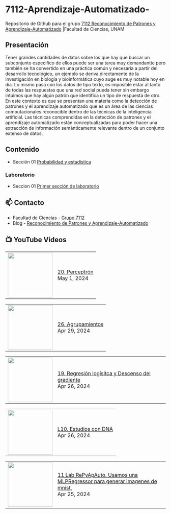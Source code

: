 # 7112-Aprendizaje-Automatizado-
Repositorio de Github para el grupo   [7112 Reconocimiento de Patrones y Aprendizaje-Automatizado](https://www.fciencias.unam.mx/docencia/horarios/presentacion/347481) |Facultad de Ciencias, UNAM

## Presentación
Tener grandes cantidades de datos sobre los que hay que buscar un subconjunto específico de ellos puede ser una tarea muy demandantte pero también se ha convertido en una práctica común y necesaria a partir del desarrollo tecnológico, un ejemplo se deriva directamente de la investigación en biología y bioinformática cuyo auge es muy notable hoy en día. Lo mismo pasa con los datos de tipo texto, es imposible estar al tanto de todas las respuestas que una red social pueda tener sin embargo intuimos que hay algún patrón que identifica un tipo de respuesta de otro. En este contexto es que se presentan una materia como la detección de patrones y el aprendizaje automatizado que es un área de las ciencias computacionales reconocible dentro de las técnicas de la inteligencia artificial. Las técnicas comprendidas en la detección de patrones y el aprendizaje automatizado están conceptualizadas para poder hacer una extracción de información semánticamente relevante dentro de un conjunto extenso de datos.

## Contenido
- Sección 01  [Probabilidad y estadística](https://github.com/7122-Aprendizaje-Automatizado/7112-Aprendizaje-Automatizado-/tree/main/Secci%C3%B3n%2001%20Probabilidad%20y%20Estadistica)

### Laboratorio
- Seccion 01  [Primer sección de laboratorio](https://github.com/7122-Aprendizaje-Automatizado/7112-Aprendizaje-Automatizado-/tree/main/Secci%C3%B3n01-Laboratorio)


## 📫 Contacto
- Facultad de Ciencias - [Grupo 7112](https://www.fciencias.unam.mx/docencia/horarios/presentacion/347481)
- Blog - [Reconocimiento de Patrones y Aprendizaje-Automatizado](https://sites.google.com/view/patronesciencias/inicio)

##  📺 	YouTube Videos
<!-- BLOG-POST-LIST:START --><table><tr><td><a href="https://www.youtube.com/watch?v=0hyLyT0DboY"><img width="140px" src="https://i.ytimg.com/vi/0hyLyT0DboY/mqdefault.jpg"></a></td>
<td><a href="https://www.youtube.com/watch?v=0hyLyT0DboY">20. Perceptrón</a><br/>May 1, 2024</td></tr></table>
<table><tr><td><a href="https://www.youtube.com/watch?v=OhFj1z2Isaw"><img width="140px" src="https://i.ytimg.com/vi/OhFj1z2Isaw/mqdefault.jpg"></a></td>
<td><a href="https://www.youtube.com/watch?v=OhFj1z2Isaw">26. Agrupamientos</a><br/>Apr 29, 2024</td></tr></table>
<table><tr><td><a href="https://www.youtube.com/watch?v=_VBeHNleqv4"><img width="140px" src="https://i.ytimg.com/vi/_VBeHNleqv4/mqdefault.jpg"></a></td>
<td><a href="https://www.youtube.com/watch?v=_VBeHNleqv4">19. Regresión logísitca y Descenso del gradiente</a><br/>Apr 26, 2024</td></tr></table>
<table><tr><td><a href="https://www.youtube.com/watch?v=il7nLTg1aM0"><img width="140px" src="https://i.ytimg.com/vi/il7nLTg1aM0/mqdefault.jpg"></a></td>
<td><a href="https://www.youtube.com/watch?v=il7nLTg1aM0">L10. Estudios con DNA</a><br/>Apr 26, 2024</td></tr></table>
<table><tr><td><a href="https://www.youtube.com/watch?v=uu6BOf3A3KU"><img width="140px" src="https://i.ytimg.com/vi/uu6BOf3A3KU/mqdefault.jpg"></a></td>
<td><a href="https://www.youtube.com/watch?v=uu6BOf3A3KU">11 Lab RePyApAuto. Usamos una MLPRegressor para generar imagenes de mnist.</a><br/>Apr 25, 2024</td></tr></table>
<!-- BLOG-POST-LIST:END -->
